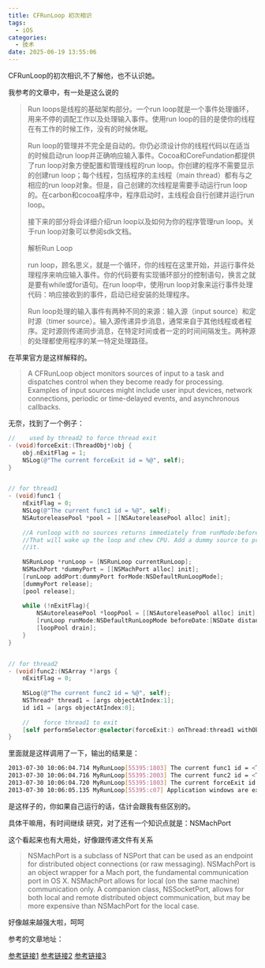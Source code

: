 ```yaml
---
title: CFRunLoop 初次相识
tags:
  - iOS
categories:
  - 技术
date: 2025-06-19 13:55:06
---
```


CFRunLoop的初次相识,不了解他，也不认识她。

我参考的文章中，有一处是这么说的

> Run loops是线程的基础架构部分。一个run loop就是一个事件处理循环，用来不停的调配工作以及处理输入事件。使用run loop的目的是使你的线程在有工作的时候工作，没有的时候休眠。
>
> Run loop的管理并不完全是自动的。你仍必须设计你的线程代码以在适当的时候启动run loop并正确响应输入事件。Cocoa和CoreFundation都提供了run loop对象方便配置和管理线程的run loop。你创建的程序不需要显示的创建run loop；每个线程，包括程序的主线程（main thread）都有与之相应的run loop对象。但是，自己创建的次线程是需要手动运行run loop的。在carbon和cocoa程序中，程序启动时，主线程会自行创建并运行run loop。
>
> 接下来的部分将会详细介绍run loop以及如何为你的程序管理run loop。关于run loop对象可以参阅sdk文档。
>
> 解析Run Loop
>
> run loop，顾名思义，就是一个循环，你的线程在这里开始，并运行事件处理程序来响应输入事件。你的代码要有实现循环部分的控制语句，换言之就是要有while或for语句。在run loop中，使用run loop对象来运行事件处理代码：响应接收到的事件，启动已经安装的处理程序。
>
> Run loop处理的输入事件有两种不同的来源：输入源（input source）和定时源（timer source）。输入源传递异步消息，通常来自于其他线程或者程序。定时源则传递同步消息，在特定时间或者一定的时间间隔发生。两种源的处理都使用程序的某一特定处理路径。

在苹果官方是这样解释的。

> A CFRunLoop object monitors sources of input to a task and dispatches control when they become ready for processing. Examples of input sources might include user input devices, network connections, periodic or time-delayed events, and asynchronous callbacks.

无奈，找到了一个例子：

```objectivec
//    used by thread2 to force thread exit
- (void)forceExit:(ThreadObj*)obj {
    obj.nExitFlag = 1;
    NSLog(@"The current forceExit id = %@", self);
}


// for thread1
- (void)func1 {
    nExitFlag = 0;
    NSLog(@"The current func1 id = %@", self);
    NSAutoreleasePool *pool = [[NSAutoreleasePool alloc] init];
    
    //A runloop with no sources returns immediately from runMode:beforeDate:
    //That will wake up the loop and chew CPU. Add a dummy source to prevent
    //it.
    
    NSRunLoop *runLoop = [NSRunLoop currentRunLoop];    
    NSMachPort *dummyPort = [[NSMachPort alloc] init];    
    [runLoop addPort:dummyPort forMode:NSDefaultRunLoopMode];
    [dummyPort release];
    [pool release];
    
    while (!nExitFlag){
        NSAutoreleasePool *loopPool = [[NSAutoreleasePool alloc] init];        
        [runLoop runMode:NSDefaultRunLoopMode beforeDate:[NSDate distantFuture]];
        [loopPool drain];
    } 
}


// for thread2
- (void)func2:(NSArray *)args {
    nExitFlag = 0;
    
    NSLog(@"The current func2 id = %@", self);
    NSThread* thread1 = [args objectAtIndex:1];
    id id1 = [args objectAtIndex:0];
    
    //    force thread1 to exit
    [self performSelector:@selector(forceExit:) onThread:thread1 withObject:id1 waitUntilDone:YES];
}
```

里面就是这样调用了一下，输出的结果是：

```bash
2013-07-30 10:06:04.714 MyRunLoop[55395:1803] The current func1 id = <ThreadObj: 0x7132590>
2013-07-30 10:06:04.716 MyRunLoop[55395:2003] The current func2 id = <ThreadObj: 0x7132600>
2013-07-30 10:06:04.720 MyRunLoop[55395:1803] The current forceExit id = <ThreadObj: 0x7132600>
2013-07-30 10:06:05.135 MyRunLoop[55395:c07] Application windows are expected to have a root view controller at the end of application launch
```

是这样子的，你如果自己运行的话，估计会跟我有些区别的。

具体干嘛用，有时间继续 研究，对了还有一个知识点就是：NSMachPort

这个看起来也有大用处，好像跟传递文件有关系

> NSMachPort is a subclass of NSPort that can be used as an endpoint for distributed object connections (or raw messaging). NSMachPort is an object wrapper for a Mach port, the fundamental communication port in OS X. NSMachPort allows for local (on the same machine) communication only. A companion class, NSSocketPort, allows for both local and remote distributed object communication, but may be more expensive than NSMachPort for the local case.

好像越来越强大啦，呵呵

参考的文章地址：

[参考链接1](http://developer.apple.com/library/ios/#DOCUMENTATION/CoreFoundation/Reference/CFRunLoopRef/Reference/reference.html) [参考链接2](http://developer.apple.com/library/mac/#documentation/Cocoa/Reference/Foundation/Classes/NSMachPort_Class/Reference/Reference.html) [参考链接3](http://www.cnblogs.com/scorpiozj/archive/2011/05/26/2058167.html)
